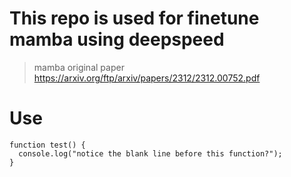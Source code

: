 # This repo is used for finetune mamba using deepspeed
> mamba original paper https://arxiv.org/ftp/arxiv/papers/2312/2312.00752.pdf
# Use
```
function test() {
  console.log("notice the blank line before this function?");
}
```
